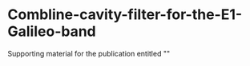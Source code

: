 # Combline-cavity-filter-for-the-E1-Galileo-band
Supporting material for the publication entitled ""

